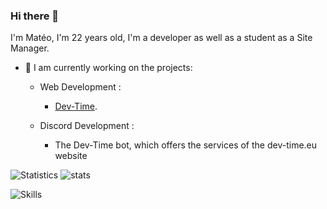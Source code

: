 ### Hi there 👋

I'm Matéo, I'm 22 years old, I'm a developer as well as a student as a Site Manager.

- 🔭 I am currently working on the projects:

  - Web Development :
    - [Dev-Time](https://dev-time.eu).
    
  - Discord Development :
    - The Dev-Time bot, which offers the services of the dev-time.eu website

![Statistics](https://github-readme-stats.vercel.app/api?username=devkiliozofficiel&locale=en&theme=onedark&show_icons=true&border_radius=15) ![stats](https://github-readme-stats.vercel.app/api/top-langs/?username=devkiliozofficiel&locate=fr&custom_title=Languages&theme=onedark&border_radius=15)


![Skills](https://skillicons.dev/icons?i=atom,autocad,bash,bootstrap,cloudflare,discord,bots,electron,figma,github,html,js,css,linkedin,linux,mysql,nodejs,ps,postman,twitter&theme=dark&perline=5)
